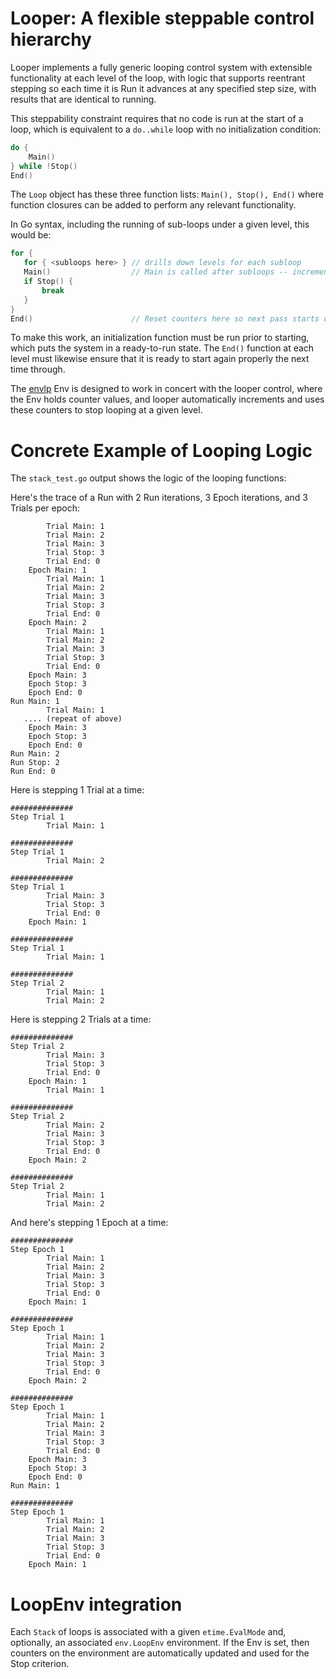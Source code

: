 # Looper: A flexible steppable control hierarchy

Looper implements a fully generic looping control system with extensible functionality at each level of the loop, with logic that supports reentrant stepping so each time it is Run it advances at any specified step size, with results that are identical to running.

This steppability constraint requires that no code is run at the start of a loop, which is equivalent to a `do..while` loop with no initialization condition:

```C
do {
    Main()
} while !Stop()
End()
```

The `Loop` object has these three function lists: `Main(), Stop(), End()` where function closures can be added to perform any relevant functionality.

In Go syntax, including the running of sub-loops under a given level, this would be:

```Go
for {
   for { <subloops here> } // drills down levels for each subloop
   Main()                  // Main is called after subloops -- increment counters!
   if Stop() {
       break
   }
}
End()                      // Reset counters here so next pass starts over
```

To make this work, an initialization function must be run prior to starting, which puts the system in a ready-to-run state.  The `End()` function at each level must likewise ensure that it is ready to start again properly the next time through.

The [envlp](https://github.com/emer/emergent/tree/master/envlp) Env is designed to work in concert with the looper control, where the Env holds counter values, and looper automatically increments and uses these counters to stop looping at a given level.

# Concrete Example of Looping Logic

The `stack_test.go` output shows the logic of the looping functions:

Here's the trace of a Run with 2 Run iterations, 3 Epoch iterations, and 3 Trials per epoch:

```
		Trial Main: 1
		Trial Main: 2
		Trial Main: 3
		Trial Stop: 3
		Trial End: 0
	Epoch Main: 1
		Trial Main: 1
		Trial Main: 2
		Trial Main: 3
		Trial Stop: 3
		Trial End: 0
	Epoch Main: 2
		Trial Main: 1
		Trial Main: 2
		Trial Main: 3
		Trial Stop: 3
		Trial End: 0
	Epoch Main: 3
	Epoch Stop: 3
	Epoch End: 0
Run Main: 1
		Trial Main: 1
   .... (repeat of above)
	Epoch Main: 3
	Epoch Stop: 3
	Epoch End: 0
Run Main: 2
Run Stop: 2
Run End: 0
```

Here is stepping 1 Trial at a time:

```
##############
Step Trial 1
		Trial Main: 1

##############
Step Trial 1
		Trial Main: 2

##############
Step Trial 1
		Trial Main: 3
		Trial Stop: 3
		Trial End: 0
	Epoch Main: 1

##############
Step Trial 1
		Trial Main: 1

##############
Step Trial 2
		Trial Main: 1
		Trial Main: 2
```

Here is stepping 2 Trials at a time:

```
##############
Step Trial 2
		Trial Main: 3
		Trial Stop: 3
		Trial End: 0
	Epoch Main: 1
		Trial Main: 1

##############
Step Trial 2
		Trial Main: 2
		Trial Main: 3
		Trial Stop: 3
		Trial End: 0
	Epoch Main: 2

##############
Step Trial 2
		Trial Main: 1
		Trial Main: 2
```

And here's stepping 1 Epoch at a time:

```
##############
Step Epoch 1
		Trial Main: 1
		Trial Main: 2
		Trial Main: 3
		Trial Stop: 3
		Trial End: 0
	Epoch Main: 1

##############
Step Epoch 1
		Trial Main: 1
		Trial Main: 2
		Trial Main: 3
		Trial Stop: 3
		Trial End: 0
	Epoch Main: 2

##############
Step Epoch 1
		Trial Main: 1
		Trial Main: 2
		Trial Main: 3
		Trial Stop: 3
		Trial End: 0
	Epoch Main: 3
	Epoch Stop: 3
	Epoch End: 0
Run Main: 1

##############
Step Epoch 1
		Trial Main: 1
		Trial Main: 2
		Trial Main: 3
		Trial Stop: 3
		Trial End: 0
	Epoch Main: 1
```

# LoopEnv integration

Each `Stack` of loops is associated with a given `etime.EvalMode` and, optionally, an associated `env.LoopEnv` environment.  If the Env is set, then counters on the environment are automatically updated and used for the Stop criterion.

